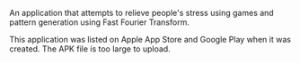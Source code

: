 An application that attempts to relieve people's stress using games and pattern generation using Fast Fourier Transform. 

This application was listed on Apple App Store and Google Play when it was created. The APK file is too large to upload.
